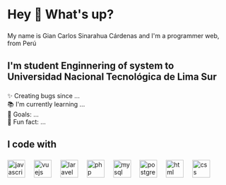 <h1 align="left">Hey 👋 What's up?</h1>

###

<p align="left">My name is Gian Carlos Sinarahua Cárdenas and I'm a programmer web, from Perú</p>

###

<h2 align="left">I'm student Enginnering of system to Universidad Nacional Tecnológica de Lima Sur</h2>

###

<p align="left">✨ Creating bugs since ...<br>📚 I'm currently learning ...<br>🎯 Goals: ...<br>🎲 Fun fact: ...</p>

###

<h2 align="left">I code with</h2>

###

<div align="left">
<img src="https://cdn.jsdelivr.net/gh/devicons/devicon/icons/javascript/javascript-original.svg" height="40" alt="javascript logo" />
<img width="12" />
<img src="https://cdn.jsdelivr.net/gh/devicons/devicon/icons/vuejs/vuejs-original.svg" height="40" alt="vuejs logo" />
<img width="12" />
<img src="https://cdn.jsdelivr.net/gh/devicons/devicon/icons/laravel/laravel-plain.svg" height="40" alt="laravel logo" />
<img width="12" />
<img src="https://cdn.jsdelivr.net/gh/devicons/devicon/icons/php/php-original.svg" height="40" alt="php logo" />
<img width="12" />
<img src="https://cdn.jsdelivr.net/gh/devicons/devicon/icons/mysql/mysql-original.svg" height="40" alt="mysql logo" />
<img width="12" />
<img src="https://cdn.jsdelivr.net/gh/devicons/devicon/icons/postgresql/postgresql-original.svg" height="40" alt="postgresql logo" />
<img width="12" />
<img src="https://cdn.jsdelivr.net/gh/devicons/devicon/icons/html5/html5-original.svg" height="40" alt="html logo" />
<img width="12" />
<img src="https://cdn.jsdelivr.net/gh/devicons/devicon/icons/css3/css3-original.svg" height="40" alt="css logo" />

</div>

###
